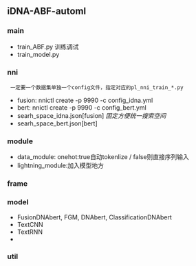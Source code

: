 ## iDNA-ABF-automl
### main
- train_ABF.py 训练调试
- train_model.py

### nni
` 一定要一个数据集单独一个config文件，指定对应的pl_nni_train_*.py`
- fusion: nnictl create -p 9990 -c config_idna.yml
- bert: nnictl create -p 9990 -c config_bert.yml
- searh_space_idna.json[fusion] *固定方便统一搜索空间*
- searh_space_bert.json[bert]

### module
- data_module: onehot:true自动tokenlize / false则直接序列输入
- lightning_module:加入模型地方
### frame

### model
- FusionDNAbert, FGM, DNAbert, ClassificationDNAbert
- TextCNN
- TextRNN
- 
### util
